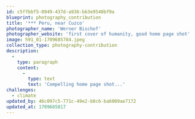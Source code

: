 ```yaml
---
id: c5ffbbf5-0949-437d-a936-bb3e9540bf9a
blueprint: photography_contribution
title: '*** Peru, near Cuzco'
photographer_name: 'Werner Bischof'
photographer_website: 'first cover of humanity, good home page shot'
image: h91_01-1709685784.jpeg
collection_type: photography-contribution
description:
  -
    type: paragraph
    content:
      -
        type: text
        text: 'Compelling home page shot...'
challenges:
  - climate
updated_by: 46c097c5-771c-49e2-b8c6-ba6009ae7172
updated_at: 1709685817
---
```

